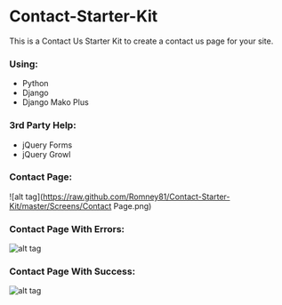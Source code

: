 # Contact-Starter-Kit
This is a Contact Us Starter Kit to create a contact us page for your site.
### Using:
* Python
* Django
* Django Mako Plus

### 3rd Party Help:
* jQuery Forms
* jQuery Growl

### Contact Page:
![alt tag](https://raw.github.com/Romney81/Contact-Starter-Kit/master/Screens/Contact Page.png)


### Contact Page With Errors:
![alt tag](https://raw.github.com/Romney81/Contact-Starter-Kit/master/Screens/errors.png)

### Contact Page With Success:
![alt tag](https://raw.github.com/Romney81/Contact-Starter-Kit/master/Screens/Success.png)

